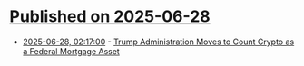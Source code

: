 # [Published on 2025-06-28](index.md)

* [2025-06-28, 02:17:00](https://soylentnews.org/article.pl?sid=25/06/26/153208&from=rss) - [Trump Administration Moves to Count Crypto as a Federal Mortgage Asset](https://soylentnews.org/article.pl?sid=25/06/26/153208&from=rss)
